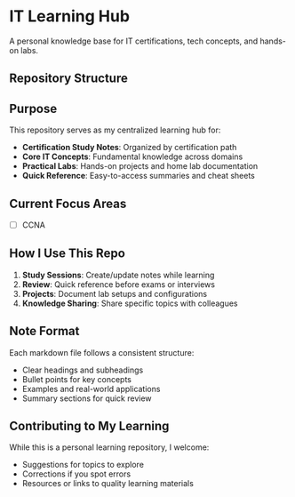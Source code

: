 # IT Learning Hub

A personal knowledge base for IT certifications, tech concepts, and hands-on labs.

## Repository Structure

## Purpose

This repository serves as my centralized learning hub for:

- **Certification Study Notes**: Organized by certification path
- **Core IT Concepts**: Fundamental knowledge across domains
- **Practical Labs**: Hands-on projects and home lab documentation
- **Quick Reference**: Easy-to-access summaries and cheat sheets

## Current Focus Areas

- [ ] CCNA

## How I Use This Repo

1. **Study Sessions**: Create/update notes while learning
2. **Review**: Quick reference before exams or interviews
3. **Projects**: Document lab setups and configurations
4. **Knowledge Sharing**: Share specific topics with colleagues

## Note Format

Each markdown file follows a consistent structure:

- Clear headings and subheadings
- Bullet points for key concepts
- Examples and real-world applications
- Summary sections for quick review

## Contributing to My Learning

While this is a personal learning repository, I welcome:

- Suggestions for topics to explore
- Corrections if you spot errors
- Resources or links to quality learning materials


